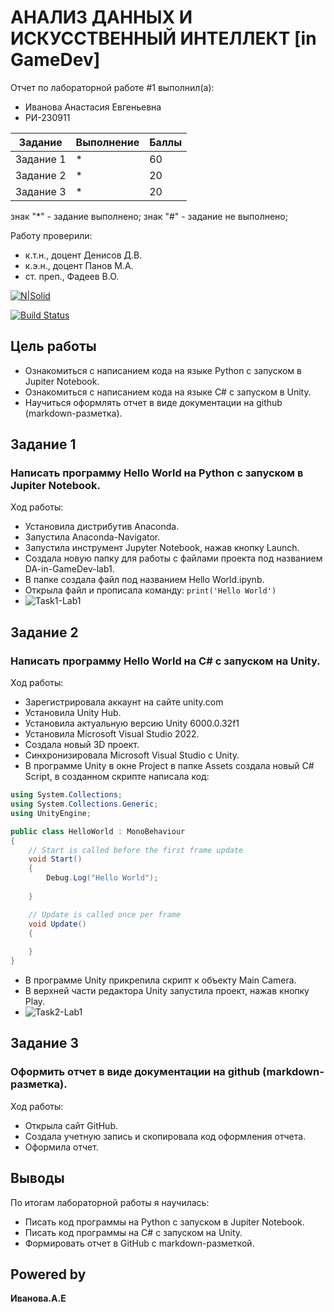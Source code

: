 # АНАЛИЗ ДАННЫХ И ИСКУССТВЕННЫЙ ИНТЕЛЛЕКТ [in GameDev]
Отчет по лабораторной работе #1 выполнил(а):
- Иванова Анастасия Евгеньевна
- РИ-230911

| Задание | Выполнение | Баллы |
| ------ | ------ | ------ |
| Задание 1 | * | 60 |
| Задание 2 | * | 20 |
| Задание 3 | * | 20 |

знак "*" - задание выполнено; знак "#" - задание не выполнено;

Работу проверили:
- к.т.н., доцент Денисов Д.В.
- к.э.н., доцент Панов М.А.
- ст. преп., Фадеев В.О.

[![N|Solid](https://cldup.com/dTxpPi9lDf.thumb.png)](https://nodesource.com/products/nsolid)

[![Build Status](https://travis-ci.org/joemccann/dillinger.svg?branch=master)](https://travis-ci.org/joemccann/dillinger)

## Цель работы
- Ознакомиться с написанием кода на языке Python с запуском в Jupiter Notebook. 
- Ознакомиться с написанием кода на языке C# с запуском в Unity.
- Научиться оформлять отчет в виде документации на github (markdown-разметка).

## Задание 1
### Написать программу Hello World на Python с запуском в Jupiter Notebook.
Ход работы:
- Установила дистрибутив Anaconda.
- Запустила Anaconda-Navigator.
- Запустила инструмент Jupyter Notebook, нажав кнопку Launch.
- Создала новую папку для работы с файлами проекта  под названием  DA-in-GameDev-lab1.
- В папке создала файл под названием Hello World.ipynb.
- Открыла файл и прописала команду: ``` print('Hello World') ```
- ![Task1-Lab1](https://github.com/user-attachments/assets/cf646839-8498-4589-a39e-21eebfe26278)

## Задание 2
### Написать программу Hello World на C# с запуском на Unity. 
Ход работы:
- Зарегистрировала аккаунт на сайте unity.com
- Установила Unity Hub.
- Установила актуальную версию Unity 6000.0.32f1
- Установила Microsoft Visual Studio 2022.
- Создала новый 3D проект.
- Синхронизировала Microsoft Visual Studio с Unity.
- В программе Unity в окне Project в папке Assets создала новый C# Script, в созданном скрипте написала код:
```c#
using System.Collections;
using System.Collections.Generic;
using UnityEngine;

public class HelloWorld : MonoBehaviour
{
    // Start is called before the first frame update
    void Start()
    {
        Debug.Log("Hello World");
        
    }

    // Update is called once per frame
    void Update()
    {
        
    }
}

```
- В программе Unity прикрепила скрипт к объекту Main Camera.
- В верхней части редактора Unity запустила проект, нажав кнопку Play.
- ![Task2-Lab1](https://github.com/user-attachments/assets/e8663b3e-4522-49b6-8d15-fd52890070a9)

## Задание 3
### Оформить отчет в виде документации на github (markdown-разметка).
Ход работы:
- Открыла сайт GitHub.
- Создала учетную запись и скопировала код оформления отчета.
- Оформила отчет.

## Выводы
По итогам лабораторной работы я научилась:
- Писать код программы на Python с запуском в Jupiter Notebook.
- Писать код программы на C# с запуском на Unity.
- Формировать отчет в GitHub с markdown-разметкой.

## Powered by

**Иванова.А.Е**
